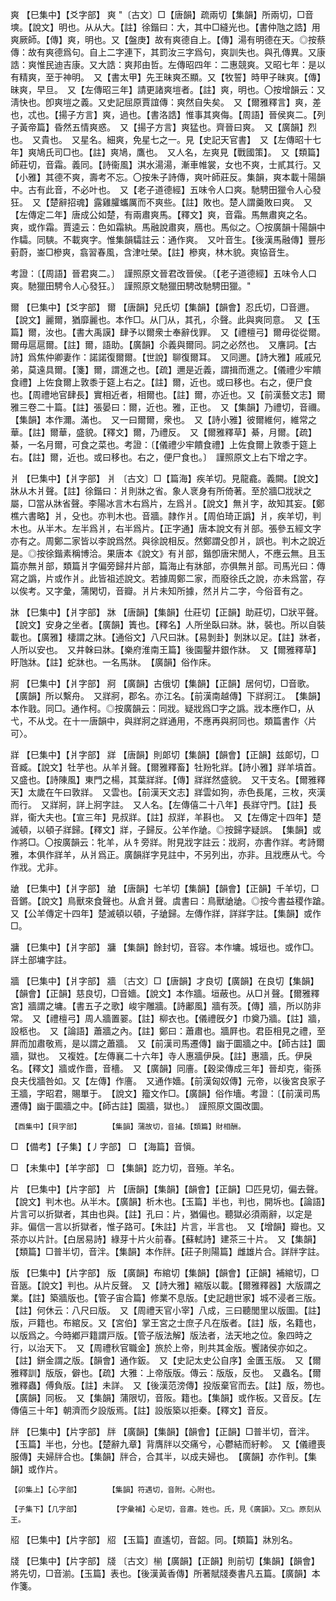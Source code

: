 <!-- { "loadSidebar": true } -->
爽	【巳集中】【爻字部】	爽	"〔古文〕□【唐韻】疏兩切【集韻】所兩切，□音塽。【說文】明也。从从大。【註】徐鍇曰：大，其中□縫光也。【書仲虺之誥】用爽厥師。【傳】爽，明也。又【盤庚】故有爽德自上。【傳】湯有明德在天。◎按蔡傳：故有爽德爲句。自上二字連下，其罰汝三字爲句，爽訓失也。與孔傳異。又康誥：爽惟民迪吉康。又大誥：爽邦由哲。左傳昭四年：二惠競爽。又昭七年：是以有精爽，至于神明。　又【書太甲】先王昧爽丕顯。又【牧誓】時甲子昧爽。【傳】昧爽，早旦。　又【左傳昭三年】請更諸爽塏者。【註】爽，明也。〇按增韻云：又淸快也。卽爽塏之義。又史記屈原賈誼傳：爽然自失矣。　又【爾雅釋言】爽，差也，忒也。【揚子方言】爽，過也。【書洛誥】惟事其爽侮。【周語】晉侯爽二。【列子黃帝篇】昏然五情爽惑。　又【揚子方言】爽猛也。齊晉曰爽。　又【廣韻】烈也。　又貴也。　又星名。細爽，免星七之一。見【史記天官書】　又【左傳昭十七年】爽鳩氏司□也。【註】爽鳩，鷹也。　又人名，左爽見【戰國策】。　又【類篇】師莊切，音霜。義同。【詩衞風】淇水湯湯，漸車帷裳，女也不爽，士貳其行。又【小雅】其德不爽，壽考不忘。〇按朱子詩傳，爽叶師莊反。集韻，爽本載十陽韻中。古有此音，不必叶也。　又【老子道德經】五味令人口爽。馳騁田獵令人心發狂。　又【楚辭招魂】露雞臛蠵厲而不爽些。【註】敗也。楚人謂羹敗曰爽。　又【左傳定二年】唐成公如楚，有兩肅爽馬。【釋文】爽，音霜。馬無肅爽之名。爽，或作霜。賈逵云：色如霜紈。馬融說肅爽，鴈也。馬似之。〇按廣韻十陽韻中作驦。同騻。不載爽字。惟集韻驦註云：通作爽。　又叶音生。【後漢馬融傳】豐彤薱蔚，崟□槮爽，翕習春風，含津吐榮。【註】槮爽，林木貌。爽協音生。

考證：〔【周語】晉君爽二。〕　謹照原文晉君改晉侯。〔【老子道德經】五味令人口爽。馳獵田騁令人心發狂。〕　謹照原文馳獵田騁改馳騁田獵。"

爾	【巳集中】【爻字部】	爾	【唐韻】兒氏切【集韻】【韻會】忍氏切，□音邇。【說文】麗爾，猶靡麗也。本作□。从冂从，其孔，尒聲。此與爽同意。　又【玉篇】爾，汝也。【書大禹謨】肆予以爾衆士奉辭伐罪。　又【禮檀弓】爾毋從從爾。爾毋扈扈爾。【註】爾，語助。【廣韻】尒義與爾同。詞之必然也。　又譍詞。【古詩】爲焦仲卿妻作：諾諾復爾爾。【世說】聊復爾耳。　又同邇。【詩大雅】戚戚兄弟，莫遠具爾。【箋】爾，謂進之也。【疏】邇是近義，謂揖而進之。【儀禮少牢饋食禮】上佐食爾上敦黍于筵上右之。【註】爾，近也。或曰移也。右之，便尸食也。【周禮地官肆長】實相近者，相爾也。【註】爾，亦近也。又【前漢藝文志】爾雅三卷二十篇。【註】張晏曰：爾，近也。雅，正也。　又【集韻】乃禮切，音禰。【集韻】本作濔。滿也。　又一曰爾爾，衆也。　又【詩小雅】彼爾維何，維常之華。【註】爾華，盛貌。【釋文】爾，乃禮反。　又【爾雅釋草】綦，月爾。【疏】綦，一名月爾，可食之菜也。考證：〔【儀禮少牢饋食禮】上佐食爾上敦黍于筵上右。【註】爾，近也。或曰移也。右之，便尸食也。〕　謹照原文上右下增之字。 

爿	【巳集中】【爿字部】	爿	〔古文〕□【篇海】疾羊切。見龍龕。義闕。【說文】牀从木爿聲。【註】徐鍇曰：爿則牀之省。象人衺身有所倚著。至於牆□戕狀之屬，□當从牀省聲。李陽冰言木右爲片，左爲爿。【說文】無爿字，故知其妄。【鄭樵六書略】爿，殳也。亦判木也。音牆。隷作爿。【周伯琦正譌】爿，疾羊切，判木也。从半木。左半爲爿，右半爲片。【正字通】唐本說文有爿部。張參五經文字亦有之。周鄭二家皆以李說爲然。與徐說相反。然鄭謂殳卽爿，誤也。判木之說近是。◎按徐鍇素稱博洽。果唐本《說文》有爿部，鍇卽唐宋閒人，不應云無。且玉篇亦無爿部，類篇爿字偏旁歸幷片部，篇海止有牀部，亦俱無爿部。司馬光曰：傳寫之譌，片或作爿。此皆祖述說文。若據周鄭二家，而廢徐氏之說，亦未爲當，存以俟考。又字彙，蒲閑切，音瓣。爿片未知所據，然爿片二字，今俗音有之。

牀	【巳集中】【爿字部】	牀	【唐韻】【集韻】仕莊切【正韻】助莊切，□狀平聲。【說文】安身之坐者。【廣韻】簀也。【釋名】人所坐臥曰牀。牀，裝也。所以自裝載也。【廣雅】棲謂之牀。【通俗文】八尺曰牀。【易剝卦】剝牀以足。【註】牀者，人所以安也。　又井榦曰牀。【樂府淮南王篇】後園鑿井銀作牀。　又【爾雅釋草】盱虺牀。【註】蛇牀也。一名馬牀。　【廣韻】俗作床。

牁	【巳集中】【爿字部】	牁	【廣韻】古俄切【集韻】【正韻】居何切，□音歌。【廣韻】所以繫舟。　又牂牁，郡名。亦江名。【前漢南越傳】下牂牁江。　【集韻】本作戨。同□。通作柯。◎按廣韻云：同戕。疑戕爲□字之譌。戕本應作□，从弋，不从戈。在十一唐韻中，與牂牁之牂通用，不應再與牁同也。類篇書作〈片可〉。

牂	【巳集中】【爿字部】	牂	【唐韻】則郞切【集韻】【韻會】【正韻】兹郞切，□音臧。【說文】牡芋也。从羊爿聲。【爾雅釋畜】牡羒牝牂。【詩小雅】牂羊墳首。　又盛也。【詩陳風】東門之楊，其葉牂牂。【傳】牂牂然盛貌。　又干支名。【爾雅釋天】太歲在午曰敦牂。　又雲也。【前漢天文志】牂雲如狗，赤色長尾，三枚，夾漢而行。　又牂牁，詳上牁字註。　又人名。【左傳僖二十八年】長牂守門。【註】長牂，衞大夫也。【宣三年】見叔牂。【註】叔牂，羊斟也。　又【左傳定十四年】楚滅頓，以頓子牂歸。【釋文】牂，子歸反。公羊作牄。◎按歸字疑誤。　【集韻】或作將□。〇按廣韻云：牝羊，从牜旁牂。附見戕字註云：戕牁，亦書作牂。考詩爾雅，本俱作牂羊，从爿爲正。廣韻牂字見註中，不另列出，亦非。且戕應从弋。今作戕。尤非。

牄	【巳集中】【爿字部】	牄	【唐韻】七羊切【集韻】【韻會】【正韻】千羊切，□音鏘。【說文】鳥獸來食聲也。从倉爿聲。虞書曰：鳥獸牄牄。◎按今書益稷作蹌。　又【公羊傳定十四年】楚滅頓以頓，子牄歸。左傳作牂，詳牂字註。【集韻】或作□。

牅	【巳集中】【爿字部】	牅	【集韻】餘封切，音容。本作墉。城垣也。或作□。詳土部墉字註。

牆	【巳集中】【爿字部】	牆	〔古文〕□【唐韻】才良切【廣韻】在良切【集韻】【韻會】【正韻】慈良切，□音嬙。【說文】本作牆。垣蔽也。从□爿聲。【爾雅釋宮】牆謂之墉。【書五子之歌】峻宇雕牆。【詩鄘風】牆有茨。【傳】牆，所以防非常。　又【禮檀弓】周人牆置翣。【註】柳衣也。【儀禮旣夕】巾奠乃牆。【註】牆，設柩也。　又【論語】蕭牆之內。【註】鄭曰：蕭肅也。牆屛也。君臣相見之禮，至屛而加肅敬焉，是以謂之蕭牆。　又【前漢司馬遷傳】幽于圜牆之中。【師古註】圜牆，獄也。　又複姓。【左傳襄二十六年】寺人惠牆伊戾。【註】惠牆，氏。伊戾名。【釋文】牆或作嗇，音檣。　又【廣韻】同廧。【穀梁傳成三年】晉却克，衞孫良夫伐牆咎如。又【左傳】作廧。　又通作嬙。【前漢匈奴傳】元帝，以後宮良家子王牆，字昭君，賜單于。　【說文】籀文作□。【廣韻】俗作墻。考證：〔【前漢司馬遷傳】幽于圜牆之中。【師古註】園牆，獄也。〕　謹照原文園改圜。 

	【酉集中】【貝字部】		【集韻】蒲故切，音捕。【類篇】財相酬。

□	【備考】【子集】【丿字部】	□	【海篇】音愼。

□	【未集中】【羊字部】	□	【集韻】訖力切，音殛。羊名。

片	【巳集中】【片字部】	片	【唐韻】【集韻】【韻會】【正韻】□匹見切，偏去聲。【說文】判木也。从半木。【廣韻】析木也。【玉篇】半也，判也，開坼也。【論語】片言可以折獄者，其由也與。【註】孔曰：片，猶偏也。聽獄必須兩辭，以定是非。偏信一言以折獄者，惟子路可。【朱註】片言，半言也。　又【增韻】瓣也。又茶亦以片計。【白居易詩】綠芽十片火前春。【蘇軾詩】建茶三十片。　又【集韻】【類篇】□普半切，音泮。【集韻】本作牉。【莊子則陽篇】雌雄片合。詳牉字註。

版	【巳集中】【片字部】	版	【廣韻】布綰切【集韻】【韻會】【正韻】補綰切，□音瓪。【說文】判也。从片反聲。　又【詩大雅】縮版以載。【爾雅釋器】大版謂之業。【註】築牆版也。【管子宙合篇】修業不息版。【史記趙世家】城不浸者三版。【註】何休云：八尺曰版。　又【周禮天官小宰】八成，三曰聽閭里以版圖。【註】版，戸籍也。布綰反。又【宮伯】掌王宮之士庶子凡在版者。【註】版，名籍也，以版爲之。今時鄕戸籍謂戸版。【管子版法解】版法者，法天地之位。象四時之行，以治天下。　又【周禮秋官職金】旅於上帝，則共其金版。饗諸侯亦如之。【註】鉼金謂之版。【韻會】通作鈑。　又【史記太史公自序】金匱玉版。　又【爾雅釋訓】版版，僻也。【疏】大雅：上帝版版。傳云：版版，反也。　又蟲名。【爾雅釋蟲】傅負版。【註】未詳。　又【後漢范滂傳】投版棄官而去。【註】版，笏也。　【廣韻】同板。　又【集韻】蒲限切，音阪。籍也。【集韻】或作板。又音反。【左傳僖三十年】朝濟而夕設版焉。【註】設版築以拒秦。【釋文】音反。

牉	【巳集中】【片字部】	牉	【廣韻】【集韻】【韻會】【正韻】□普半切，音泮。【玉篇】半也，分也。【楚辭九章】背膺牉以交痛兮，心鬱結而紆軫。　又【儀禮喪服傳】夫婦牉合也。【集韻】牉合，合其半，以成夫婦也。　【廣韻】亦作判。【集韻】或作片。

	【卯集上】【心字部】		【集韻】符遇切，音附。心附也。

	【子集下】【几字部】		 【字彙補】心足切，音肅。姓也。氏，見《廣韻》。又□。原刻从王。

牊	【巳集中】【片字部】	牊	【玉篇】直遙切，音韶。同。【類篇】牀別名。

牋	【巳集中】【片字部】	牋	〔古文〕椾【廣韻】【正韻】則前切【集韻】【韻會】將先切，□音湔。【玉篇】表也。【後漢黃香傳】所著賦牋奏書凡五篇。【廣韻】本作箋。

